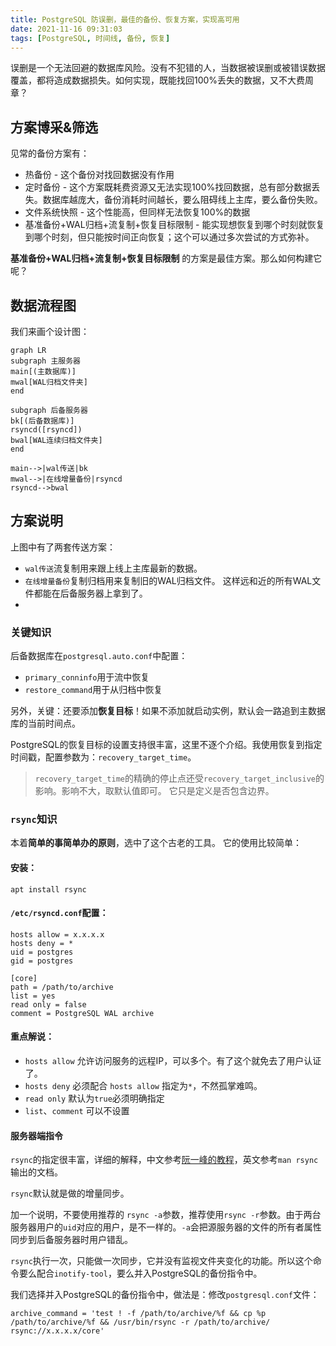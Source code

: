 ```yaml
---
title: PostgreSQL 防误删，最佳的备份、恢复方案，实现高可用
date: 2021-11-16 09:31:03
tags: [PostgreSQL, 时间线, 备份, 恢复]
---
```


误删是一个无法回避的数据库风险。没有不犯错的人，当数据被误删或被错误数据覆盖，都将造成数据损失。如何实现，既能找回100%丢失的数据，又不大费周章？

## 方案博采&筛选
见常的备份方案有：
- 热备份 - 这个备份对找回数据没有作用
- 定时备份 - 这个方案既耗费资源又无法实现100%找回数据，总有部分数据丢失。数据库越庞大，备份消耗时间越长，要么阻碍线上主库，要么备份失败。
- 文件系统快照 - 这个性能高，但同样无法恢复100%的数据
- 基准备份+WAL归档+流复制+恢复目标限制 - 能实现想恢复到哪个时刻就恢复到哪个时刻，但只能按时间正向恢复；这个可以通过多次尝试的方式弥补。

**基准备份+WAL归档+流复制+恢复目标限制** 的方案是最佳方案。那么如何构建它呢？

## 数据流程图
我们来画个设计图：
```mermaid
graph LR
subgraph 主服务器
main[(主数据库)]
mwal[WAL归档文件夹]
end

subgraph 后备服务器
bk[(后备数据库)]
rsyncd([rsyncd])
bwal[WAL连续归档文件夹]
end

main-->|wal传送|bk
mwal-->|在线增量备份|rsyncd
rsyncd-->bwal
```

## 方案说明
上图中有了两套传送方案：
- `wal传送`流复制用来跟上线上主库最新的数据。
- `在线增量备份`复制归档用来复制旧的WAL归档文件。
这样远和近的所有WAL文件都能在后备服务器上拿到了。
- 
### 关键知识
后备数据库在`postgresql.auto.conf`中配置：
- `primary_conninfo`用于流中恢复
- `restore_command`用于从归档中恢复

另外，关键：还要添加**恢复目标**！如果不添加就启动实例，默认会一路追到主数据库的当前时间点。

PostgreSQL的恢复目标的设置支持很丰富，这里不逐个介绍。我使用恢复到指定时间戳，配置参数为：`recovery_target_time`。
> `recovery_target_time`的精确的停止点还受`recovery_target_inclusive`的影响。影响不大，取默认值即可。
> 它只是定义是否包含边界。

### `rsync`知识
本着**简单的事简单办的原则**，选中了这个古老的工具。
它的使用比较简单：
#### 安装：
```shell
apt install rsync
```
#### `/etc/rsyncd.conf`配置：
```text
hosts allow = x.x.x.x
hosts deny = *
uid = postgres
gid = postgres

[core]
path = /path/to/archive
list = yes
read only = false
comment = PostgreSQL WAL archive
```
#### 重点解说：
- `hosts allow` 允许访问服务的远程IP，可以多个。有了这个就免去了用户认证了。
- `hosts deny` 必须配合 `hosts allow` 指定为`*`，不然孤掌难鸣。
- `read only` 默认为`true`必须明确指定
- `list`、`comment` 可以不设置

#### 服务器端指令
`rsync`的指定很丰富，详细的解释，中文参考[阮一峰的教程](https://www.ruanyifeng.com/blog/2020/08/rsync.html)，英文参考`man rsync`输出的文档。

`rsync`默认就是做的增量同步。

加一个说明，不要使用推荐的 `rsync -a`参数，推荐使用`rsync -r`参数。由于两台服务器用户的`uid`对应的用户，是不一样的。`-a`会把源服务器的文件的所有者属性同步到后备服务器时用户错乱。

`rsync`执行一次，只能做一次同步，它并没有监视文件夹变化的功能。所以这个命令要么配合`inotify-tool`，要么并入PostgreSQL的备份指令中。

我们选择并入PostgreSQL的备份指令中，做法是：修改`postgresql.conf`文件：
```text
archive_command = 'test ! -f /path/to/archive/%f && cp %p /path/to/archive/%f && /usr/bin/rsync -r /path/to/archive/ rsync://x.x.x.x/core'
```
